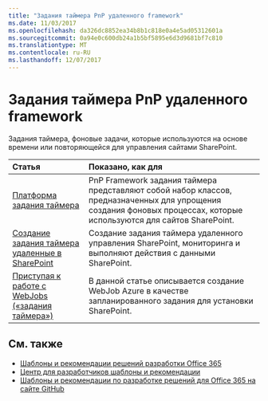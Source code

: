 ```yaml
---
title: "Задания таймера PnP удаленного framework"
ms.date: 11/03/2017
ms.openlocfilehash: da326dc8852ea34b8b1c818e0a4e5ad05312601a
ms.sourcegitcommit: 0a94e0c600db24a1b5bf5895e6d3d9681bf7c810
ms.translationtype: MT
ms.contentlocale: ru-RU
ms.lasthandoff: 12/07/2017
---
```

# <a name="pnp-remote-timer-job-framework"></a>Задания таймера PnP удаленного framework

Задания таймера, фоновые задачи, которые используются на основе времени или повторяющейся для управления сайтами SharePoint.

|**Статья**|**Показано, как для**|
|:-----|:-----|
|[Платформа задания таймера](timerjob-framework.md)|PnP Framework задания таймера представляют собой набор классов, предназначенных для упрощения создания фоновых процессах, которые используются для сайтов SharePoint.|
|[Создание задания таймера удаленные в SharePoint](create-remote-timer-jobs-in-sharepoint.md)|Создание задания таймера удаленного управления SharePoint, мониторинга и выполняют действия с данными SharePoint.|
|[Приступая к работе с WebJobs («задания таймера»)](Getting-Started-with-building-Azure-WebJobs-for-your-Office365-sites.md)|В данной статье описывается создание WebJob Azure в качестве запланированного задания для установки SharePoint.

## <a name="see-also"></a>См. также 

* [Шаблоны и рекомендации решений разработки Office 365](Office-365-development-patterns-and-practices-solution-guidance.md)
* [Центр для разработчиков шаблоны и рекомендации](http://dev.office.com/patterns-and-practices)
* [Шаблоны и рекомендации по разработке решений для Office 365 на сайте GitHub](https://github.com/SharePoint/PnP)
